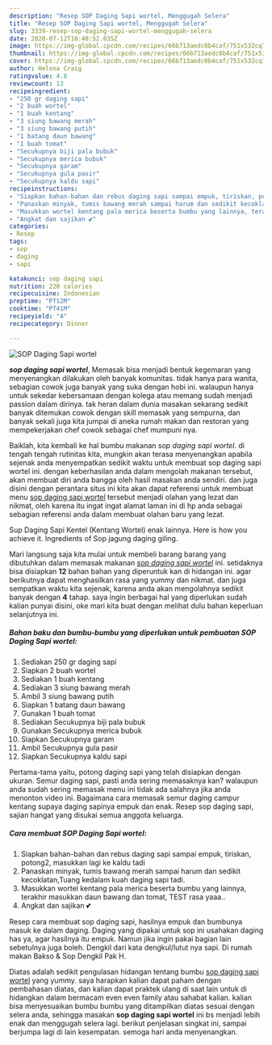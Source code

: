 ```yaml
---
description: "Resep SOP Daging Sapi wortel, Menggugah Selera"
title: "Resep SOP Daging Sapi wortel, Menggugah Selera"
slug: 3339-resep-sop-daging-sapi-wortel-menggugah-selera
date: 2020-07-12T10:48:52.035Z
image: https://img-global.cpcdn.com/recipes/66b713aedc0b4caf/751x532cq70/sop-daging-sapi-wortel-foto-resep-utama.jpg
thumbnail: https://img-global.cpcdn.com/recipes/66b713aedc0b4caf/751x532cq70/sop-daging-sapi-wortel-foto-resep-utama.jpg
cover: https://img-global.cpcdn.com/recipes/66b713aedc0b4caf/751x532cq70/sop-daging-sapi-wortel-foto-resep-utama.jpg
author: Helena Craig
ratingvalue: 4.8
reviewcount: 13
recipeingredient:
- "250 gr daging sapi"
- "2 buah wortel"
- "1 buah kentang"
- "3 siung bawang merah"
- "3 siung bawang putih"
- "1 batang daun bawang"
- "1 buah tomat"
- "Secukupnya biji pala bubuk"
- "Secukupnya merica bubuk"
- "Secukupnya garam"
- "Secukupnya gula pasir"
- "Secukupnya kaldu sapi"
recipeinstructions:
- "Siapkan bahan-bahan dan rebus daging sapi sampai empuk, tiriskan, potong2, masukkan lagi ke kaldu tadi"
- "Panaskan minyak, tumis bawang merah sampai harum dan sedikit kecoklatan,Tuang kedalam kuah daging sapi tadi."
- "Masukkan wortel kentang pala merica beserta bumbu yang lainnya, terakhir masukkan daun bawang dan tomat, TEST rasa yaaa.."
- "Angkat dan sajikan 💕"
categories:
- Resep
tags:
- sop
- daging
- sapi

katakunci: sop daging sapi 
nutrition: 220 calories
recipecuisine: Indonesian
preptime: "PT12M"
cooktime: "PT41M"
recipeyield: "4"
recipecategory: Dinner

---
```



![SOP Daging Sapi wortel](https://img-global.cpcdn.com/recipes/66b713aedc0b4caf/751x532cq70/sop-daging-sapi-wortel-foto-resep-utama.jpg)

<b><i>sop daging sapi wortel</i></b>, Memasak bisa menjadi bentuk kegemaran yang menyenangkan dilakukan oleh banyak komunitas. tidak hanya para wanita, sebagian cowok juga banyak yang suka dengan hobi ini. walaupun hanya untuk sekedar kebersamaan dengan kolega atau memang sudah menjadi passion dalam dirinya. tak heran dalam dunia masakan sekarang sedikit banyak ditemukan cowok dengan skill memasak yang sempurna, dan banyak sekali juga kita jumpai di aneka rumah makan dan restoran yang mempekerjakan chef cowok sebagai chef mumpuni nya.

Baiklah, kita kembali ke hal bumbu makanan <i>sop daging sapi wortel</i>. di tengah tengah rutinitas kita, mungkin akan terasa menyenangkan apabila sejenak anda menyempatkan sedikit waktu untuk membuat sop daging sapi wortel ini. dengan keberhasilan anda dalam mengolah makanan tersebut, akan membuat diri anda bangga oleh hasil masakan anda sendiri. dan juga disini dengan perantara situs ini kita akan dapat referensi untuk membuat menu <u>sop daging sapi wortel</u> tersebut menjadi olahan yang lezat dan nikmat, oleh karena itu ingat ingat alamat laman ini di hp anda sebagai sebagian referensi anda dalam membuat olahan baru yang lezat.

Sup Daging Sapi Kentel (Kentang Wortel) enak lainnya. Here is how you achieve it. Ingredients of Sop jagung daging giling.


Mari langsung saja kita mulai untuk membeli barang barang yang dibutuhkan dalam memasak makanan <u><i>sop daging sapi wortel</i></u> ini. setidaknya bisa disiapkan <b>12</b> bahan bahan yang diperuntuk kan di hidangan ini. agar berikutnya dapat menghasilkan rasa yang yummy dan nikmat. dan juga sempatkan waktu kita sejenak, karena anda akan mengolahnya sedikit banyak dengan <b>4</b> tahap. saya ingin berbagai hal yang diperlukan sudah kalian punyai disini, oke mari kita buat dengan melihat dulu bahan keperluan selanjutnya ini.

<!--inarticleads1-->

##### Bahan baku dan bumbu-bumbu yang diperlukan untuk pembuatan SOP Daging Sapi wortel:

1. Sediakan 250 gr daging sapi
1. Siapkan 2 buah wortel
1. Sediakan 1 buah kentang
1. Sediakan 3 siung bawang merah
1. Ambil 3 siung bawang putih
1. Siapkan 1 batang daun bawang
1. Gunakan 1 buah tomat
1. Sediakan Secukupnya biji pala bubuk
1. Gunakan Secukupnya merica bubuk
1. Siapkan Secukupnya garam
1. Ambil Secukupnya gula pasir
1. Siapkan Secukupnya kaldu sapi


Pertama-tama yaitu, potong daging sapi yang telah disiapkan dengan ukuran. Semur daging sapi, pasti anda sering memasaknya kan? walaupun anda sudah sering memasak menu ini tidak ada salahnya jika anda menonton video ini. Bagaimana cara memasak semur daging campur kentang supaya daging sapinya empuk dan enak. Resep sop daging sapi, sajian hangat yang disukai semua anggota keluarga. 

<!--inarticleads2-->

##### Cara membuat SOP Daging Sapi wortel:

1. Siapkan bahan-bahan dan rebus daging sapi sampai empuk, tiriskan, potong2, masukkan lagi ke kaldu tadi
1. Panaskan minyak, tumis bawang merah sampai harum dan sedikit kecoklatan,Tuang kedalam kuah daging sapi tadi.
1. Masukkan wortel kentang pala merica beserta bumbu yang lainnya, terakhir masukkan daun bawang dan tomat, TEST rasa yaaa..
1. Angkat dan sajikan 💕


Resep cara membuat sop daging sapi, hasilnya empuk dan bumbunya masuk ke dalam daging. Daging yang dipakai untuk sop ini usahakan daging has ya, agar hasilnya itu empuk. Namun jika ingin pakai bagian lain sebetulnya juga boleh. Dengkil dari kata dengkul/lutut nya sapi. Di rumah makan Bakso &amp; Sop Dengkil Pak H. 

Diatas adalah sedikit pengulasan hidangan tentang bumbu <u>sop daging sapi wortel</u> yang yummy. saya harapkan kalian dapat paham dengan pembahasan diatas, dan kalian dapat praktek ulang di saat lain untuk di hidangkan dalam bermacam even even family atau sahabat kalian. kalian bisa menyesuaikan bumbu bumbu yang ditampilkan diatas sesuai dengan selera anda, sehingga masakan <b>sop daging sapi wortel</b> ini bs menjadi lebih enak dan menggugah selera lagi. berikut penjelasan singkat ini, sampai berjumpa lagi di lain kesempatan. semoga hari anda menyenangkan.
